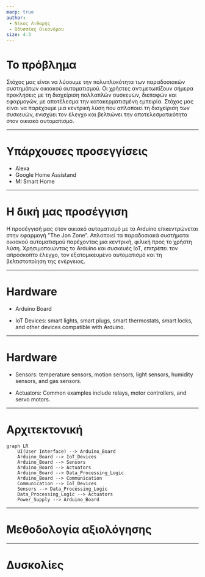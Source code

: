 ```yaml
---
marp: true
author: 
 - Νίκος Λιθαρής
 - Οδυσσέας Οικονόμου
size: 4:3
---
```


# Το πρόβλημα

Στόχος μας είναι να λύσουμε την πολυπλοκότητα των παραδοσιακών συστημάτων οικιακού αυτοματισμού. Οι χρήστες αντιμετωπίζουν σήμερα προκλήσεις με τη διαχείριση πολλαπλών συσκευών, διεπαφών και εφαρμογών, με αποτέλεσμα την κατακερματισμένη εμπειρία. Στόχος μας είναι να παρέχουμε μια κεντρική λύση που απλοποιεί τη διαχείριση των συσκευών, ενισχύει τον έλεγχο και βελτιώνει την αποτελεσματικότητα στον οικιακό αυτοματισμό.

---

# Υπάρχουσες προσεγγίσεις

- Alexa
- Google Home Assistand
- MI Smart Home

---

# Η δική μας προσέγγιση

Η προσέγγισή μας στον οικιακό αυτοματισμό με το Arduino επικεντρώνεται στην εφαρμογή "The Jon Zone". Απλοποιεί τα παραδοσιακά συστήματα οικιακού αυτοματισμού παρέχοντας μια κεντρική, φιλική προς το χρήστη λύση. Χρησιμοποιώντας το Arduino και συσκευές IoT, επιτρέπει τον απρόσκοπτο έλεγχο, τον εξατομικευμένο αυτοματισμό και τη βελτιστοποίηση της ενέργειας.

---

# Hardware

- Arduino Board

- IoT Devices: smart lights, smart plugs, smart thermostats, smart locks, and other devices compatible with Arduino.

---

# Hardware

- Sensors: temperature sensors, motion sensors, light sensors, humidity sensors, and gas sensors.

- Actuators: Common examples include relays, motor controllers, and servo motors.
---

# Αρχιτεκτονική

```mermaid
graph LR
    UI(User Interface) --> Arduino_Board
    Arduino_Board --> IoT_Devices
    Arduino_Board --> Sensors
    Arduino_Board --> Actuators
    Arduino_Board --> Data_Processing_Logic
    Arduino_Board --> Communication
    Communication --> IoT_Devices
    Sensors --> Data_Processing_Logic
    Data_Processing_Logic --> Actuators
    Power_Supply --> Arduino_Board

```

---

# Μεθοδολογία αξιολόγησης

---

# Δυσκολίες